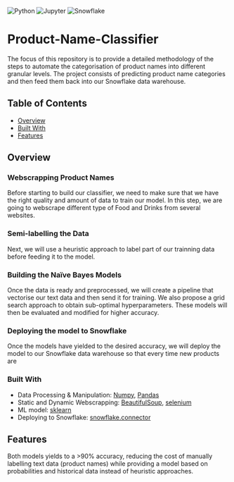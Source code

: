  <img alt="Python" src="https://img.shields.io/badge/Python%20-%2314354C.svg?style=flat-square&logo=python&logoColor=white" /> <img alt="Jupyter" src="https://img.shields.io/badge/Jupyter-F37626?style=for-the-badge&logo=jupyter&logoColor=white&style=flat" /> <img alt="Snowflake" src="https://img.shields.io/badge/Snowflake-29B5E8?logo=Snowflake&logoColor=white&style=flat" />
  
 
# Product-Name-Classifier
The focus of this repository is to provide a detailed methodology of the steps to automate the categorisation of product names into different granular levels. The project consists of predicting product name categories and then feed them back into our Snowflake data warehouse.
 
## Table of Contents

- [Overview](#overview)
- [Built With](#built-with)
- [Features](#features)

## Overview
### Webscrapping Product Names
Before starting to build our classifier, we need to make sure that we have the right quality and amount of data to train our model. In this step, we are going to webscrape different type of Food and Drinks from several websites. 

### Semi-labelling the Data
Next, we will use a heuristic approach to label part of our trainning data before feeding it to the model. 

### Building the Naïve Bayes Models
Once the data is ready and preprocessed, we will create a pipeline that vectorise our text data and then send it for training. We also propose a grid search approach to obtain sub-optimal hyperparameters. These models will then be evaluated and modified for higher accuracy.

### Deploying the model to Snowflake
Once the models have yielded to the desired accuracy, we will deploy the model to our Snowflake data warehouse so that every time new products are 
<!-- TODO: Add a screenshot of the live project.
    1. Link to a 'live demo.'
    2. Describe your overall experience in a couple of sentences.
    3. List a few specific technical things that you learned or improved on.
    4. Share any other tips or guidance for others attempting this or something similar.
 -->

### Built With
- Data Processing & Manipulation: [Numpy](https://numpy.org), [Pandas](https://pandas.pydata.org)
- Static and Dynamic Webscrapping: [BeautifulSoup](https://pypi.org/project/beautifulsoup4/), [selenium](https://pypi.org/project/selenium/)
- ML model: [sklearn](https://scikit-learn.org/stable/)
- Deploying to Snowflake: [snowflake.connector](https://docs.snowflake.com/en/user-guide/python-connector.html)

## Features
Both models yields to a >90% accuracy, reducing the cost of manually labelling text data (product names) while providing a model based on probabilities and historical data instead of heuristic approaches.
